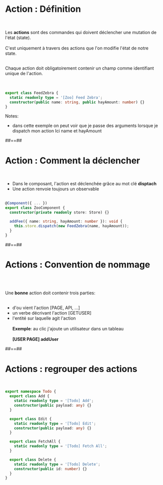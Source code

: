 <!-- .slide: class="with-code inconsolata" -->
# Action : Définition
<br>

Les __actions__ sont des commandes qui doivent déclencher une mutation de l'état (state).<br><br>
C'est uniquement à travers des actions que l'on modifie l'état de notre state.
<br><br>

Chaque action doit obligatoirement contenir un champ comme identifiant unique de l'action.<br><br><br>
```typescript
export class FeedZebra {
  static readonly type = '[Zoo] Feed Zebra';
  constructor(public name: string, public hayAmount: number) {}
}
```
<!-- .element: class="big-code" -->
Notes:
- dans cette exemple on peut voir que je passe des arguments lorsque je dispatch mon action
Ici name et hayAmount

##==##

<!-- .slide: class="with-code inconsolata" -->
# Action : Comment la déclencher
<br>

- Dans le composant, l'action est déclenchée grâce au mot clé __disptach__
- Une action renvoie toujours un observable<br><br>

```typescript
@Component({ ... })
export class ZooComponent {
  constructor(private readonly store: Store) {}

  addFee({ name: string, hayAmount: number }): void {
    this.store.dispatch(new FeedZebra(name, hayAmount));
  }
}
```
<!-- .element: class="big-code" -->

##==##

<!-- .slide -->
# Actions : Convention de nommage
<br><br>

Une __bonne__ action doit contenir trois parties:<br><br>
- d'ou vient l'action [PAGE, API, ...]
- un verbe décrivant l'action [GETUSER]
- l'entité sur laquelle agit l'action<br><br>
__Exemple__: au clic j'ajoute un utilisateur dans un tableau <br><br>
__[USER PAGE] addUser__

##==##

<!-- .slide: class="with-code inconsolata" -->
# Actions : regrouper des actions
<br>

```typescript
export namespace Todo {
  export class Add {
    static readonly type = '[Todo] Add';
    constructor(public payload: any) {}
  }

  export class Edit {
    static readonly type = '[Todo] Edit';
    constructor(public payload: any) {}
  }

  export class FetchAll {
    static readonly type = '[Todo] Fetch All';
  }

  export class Delete {
    static readonly type = '[Todo] Delete';
    constructor(public id: number) {}
  }
}
```
<!-- .element: class="medium-code" -->
